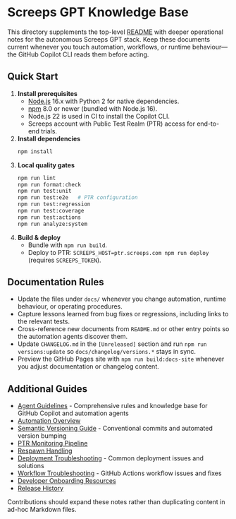 # Screeps GPT Knowledge Base

This directory supplements the top-level [README](../README.md) with deeper operational notes for the autonomous Screeps GPT
stack. Keep these documents current whenever you touch automation, workflows, or runtime behaviour—the GitHub Copilot CLI reads
them before acting.

## Quick Start

1. **Install prerequisites**
   - [Node.js](https://nodejs.org) 16.x with Python 2 for native dependencies.
   - [npm](https://www.npmjs.com) 8.0 or newer (bundled with Node.js 16).
   - Node.js 22 is used in CI to install the Copilot CLI.
   - Screeps account with Public Test Realm (PTR) access for end-to-end trials.
2. **Install dependencies**
   ```bash
   npm install
   ```
3. **Local quality gates**
   ```bash
   npm run lint
   npm run format:check
   npm run test:unit
   npm run test:e2e   # PTR configuration
   npm run test:regression
   npm run test:coverage
   npm run test:actions
   npm run analyze:system
   ```
4. **Build & deploy**
   - Bundle with `npm run build`.
   - Deploy to PTR: `SCREEPS_HOST=ptr.screeps.com npm run deploy` (requires `SCREEPS_TOKEN`).

## Documentation Rules

- Update the files under `docs/` whenever you change automation, runtime behaviour, or operating procedures.
- Capture lessons learned from bug fixes or regressions, including links to the relevant tests.
- Cross-reference new documents from `README.md` or other entry points so the automation agents discover them.
- Update `CHANGELOG.md` in the `[Unreleased]` section and run `npm run versions:update` so `docs/changelog/versions.*` stays in sync.
- Preview the GitHub Pages site with `npm run build:docs-site` whenever you adjust documentation or changelog content.

## Additional Guides

- [Agent Guidelines](../AGENTS.md) - Comprehensive rules and knowledge base for GitHub Copilot and automation agents
- [Automation Overview](automation/overview.md)
- [Semantic Versioning Guide](automation/semantic-versioning-guide.md) - Conventional commits and automated version bumping
- [PTR Monitoring Pipeline](operations/stats-monitoring.md)
- [Respawn Handling](operations/respawn-handling.md)
- [Deployment Troubleshooting](operations/deployment-troubleshooting.md) - Common deployment issues and solutions
- [Workflow Troubleshooting](operations/workflow-troubleshooting.md) - GitHub Actions workflow issues and fixes
- [Developer Onboarding Resources](../DOCS.md)
- [Release History](changelog/versions.md)

Contributions should expand these notes rather than duplicating content in ad-hoc Markdown files.

```

```
